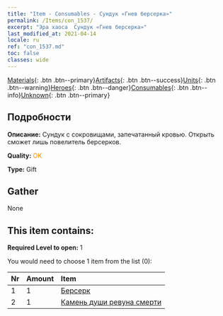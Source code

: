 ```yaml
---
title: "Item - Consumables - Сундук «Гнев берсерка»"
permalink: /Items/con_1537/
excerpt: "Эра хаоса  Сундук «Гнев берсерка»"
last_modified_at: 2021-04-14
locale: ru
ref: "con_1537.md"
toc: false
classes: wide
---
```

 [Materials](/ru/Items/){: .btn .btn--primary}[Artifacts](/ru/Items/Artifacts/){: .btn .btn--success}[Units](/ru/Items/Units/){: .btn .btn--warning}[Heroes](/ru/Items/Heroes/){: .btn .btn--danger}[Consumables](/ru/Items/Consumables/){: .btn .btn--info}[Unknown](/ru/Items/Unknown/){: .btn .btn--primary}

## Подробности
 **Описание:** Сундук с сокровищами, запечатанный кровью. Открыть сможет лишь повелитель берсерков.

 **Quality:** <span style="color: #FF8C00">OK</span>

 **Type:** Gift

## Gather

  None

## This item contains:

 **Required Level to open:** 1

 You would need to choose 1 item from the list (0):

  | Nr | Amount |     Item    |
  |:---|:-------|:------------|
  | 1 | 1 | [Берсерк](/ru/Items/unt_224/) | 
  | 2 | 1 | [Камень души ревуна смерти](/ru/Items/unt_312/) | 

